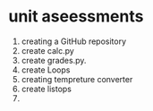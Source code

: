 # unit aseessments
1. creating a GitHub repository
2. create calc.py
3. create grades.py.
4. create Loops
5. creating tempreture converter
6. create listops
7.
